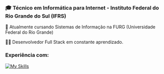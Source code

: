 ### 🎓 Técnico em Informática para Internet - Instituto Federal do Rio Grande do Sul (IFRS)
🌱 Atualmente cursando Sistemas de Informação na FURG (Universidade Federal do Rio Grande)


👨‍💻 Desenvolvedor Full Stack em constante aprendizado.




### Experiência com:
[![My Skills](https://skillicons.dev/icons?i=js,php,py,nodejs,react,nextjs,html,css,postgresql,mysql,photoshop)](https://skillicons.dev)
<!--
**murillodominguez/murillodominguez** is a ✨ _special_ ✨ repository because its `README.md` (this file) appears on your GitHub profile.

Here are some ideas to get you started:

- 🔭 I’m currently working on ...
- 🌱 I’m currently learning ...
- 👯 I’m looking to collaborate on ...
- 🤔 I’m looking for help with ...
- 💬 Ask me about ...
- 📫 How to reach me: ...
- 😄 Pronouns: ...
- ⚡ Fun fact: ...
-->
